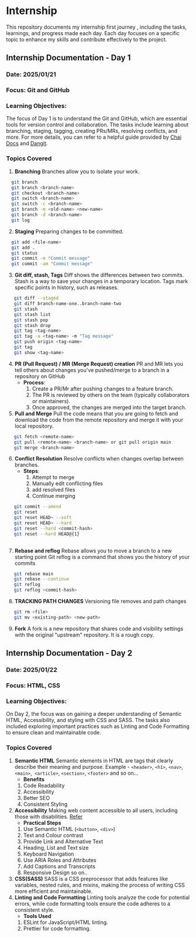 # Internship
This repository documents my internship first journey , including the tasks, learnings, and progress made each day. Each day focuses on a specific topic to enhance my skills and contribute effectively to the project.

## Internship Documentation - Day 1
### Date: 2025/01/21
### Focus: Git and GitHub
### Learning Objectives:
The focus of Day 1 is to understand the Git and GitHub, which are essential tools for version control and collaboration. The tasks include learning about branching, staging, tagging, creating PRs/MRs, resolving conflicts, and more. For more details, you can refer to a helpful guide provided by [Chai Docs](https://docs.chaicode.com/git-and-github/) and [Dangit](https://dangitgit.com/en).
### Topics Covered
1. **Branching**
   Branches allow you to isolate your work.
```bash
  git branch                          
  git branch <branch-name>            
  git checkout <branch-name>          
  git switch <branch-name>            
  git switch -c <branch-name>         
  git branch -m <old-name> <new-name> 
  git branch -d <branch-name>     
  git log    
```
2. **Staging**
  Preparing changes to be committed.
```bash
  git add <file-name>             
  git add .                       
  git status                      
  git commit -m "Commit message"  
  git commit -am "Commit message" 

```
3. **Git diff, stash, Tags**
   Diff shows the differences between two commits.
   Stash is a way to save your changes in a temporary location.
   Tags mark specific points in history, such as releases.
```bash
   git diff --staged
   git diff branch-name-one..branch-name-two
   git stash
   git stash list
   git stash pop
   git stash drop
   git tag <tag-name>
   git tag -a <tag-name> -m "Tag message"
   git push origin <tag-name>
   git tag
   git show <tag-name>
```
4. **PR (Pull Request) / MR (Merge Request) creation**
   PR and MR lets you tell others about changes you've pushed/merge to a branch in a repository on GitHub
   - **Process**:
      1. Create a PR/Mr after pushing changes to a feature branch.
      2. The PR is reviewed by others on the team (typically collaborators or maintainers).
      3. Once approved, the changes are merged into the target branch.
5. **Pull and Merge**
   Pull the code means that you are going to fetch and download the code from the remote repository and merge it with your local repository.
```bash
   git fetch <remote-name>
   git pull <remote-name> <branch-name> or git pull origin main
   git merge <branch-name>
```
6. **Conflict Resolution**
   Resolve conflicts when changes overlap between branches.
   - **Steps**:
     1. Attempt to merge
     2. Manually edit conflicting files
     3. add resolved files
     4. Continue merging
```bash
   git commit --amend
   git reset
   git reset HEAD~ --soft
   git reset HEAD~ --hard
   git reset --hard <commit-hash>
   git reset --hard HEAD@{1}
   
```
7. **Rebase and reflog**
    Rebase allows you to move a branch to a new starting point
    Git reflog is a command that shows you the history of your commits
```bash
   git rebase main
   git rebase --continue
   git reflog
   git reflog <commit-hash>
```
8. **TRACKING PATH CHANGES**
   Versioning file removes and path changes
```bash
   git rm <file>
   git mv <existing-path> <new-path>
```
9. **Fork**
   A fork is a new repository that shares code and visibility settings with the original "upstream" repository. It is a rough copy.

## Internship Documentation - Day 2
### Date: 2025/01/22
### Focus: HTML, CSS
### Learning Objectives:
On Day 2, the focus was on gaining a deeper understanding of Semantic HTML, Accessibility, and styling with CSS and SASS. The tasks also included exploring important practices such as Linting and Code Formatting to ensure clean and maintainable code.
### Topics Covered
1. **Semantic HTML**
   Semantic elements in HTML are tags that clearly describe their meaning and purpose. Example - `<header>`, `<h1>`, `<nav>`, `<main>`,` <article>`, `<section>`, `<footer>` and so on...
   - **Benefits**
   1. Code Readability
   2. Accessibility
   3. Better SEO
   4. Consistent Styling
2. **Accessibility**
   Making web content accessible to all users, including those with disabilities. [Refer](https://youtu.be/e2nkq3h1P68?si=p3M9_oSqG6-s_fHc)
   - **Practical Steps**
   1. Use Semantic HTML (`<button>`, `<div>`)
   2. Text and Colour contrast
   3. Provide Link and Alternative Text 
   4. Heading, List and Text size
   5. Keyboard Navigation
   6. Use ARIA Roles and Attributes
   7. Add Captions and Transcripts
   8. Responsive Design
   so on..
3. **CSS(SASS)**
SASS is a CSS preprocessor that adds features like variables, nested rules, and mixins, making the process of writing CSS more efficient and maintainable.
4. **Linting and Code Formatting**
Linting tools analyze the code for potential errors, while code formatting tools ensure the code adheres to a consistent style.
   - **Tools Used**
   1. ESLint for JavaScript/HTML linting.
   2. Prettier for code formatting.

